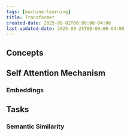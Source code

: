 ```yaml
---
tags: [machine-learning]
title: Transformer
created-date: 2025-08-02T00:00:00-04:00
last-updated-date: 2025-08-25T00:00:00-04:00
---
```


## Concepts

## Self Attention Mechanism

### Embeddings

## Tasks

### Semantic Similarity